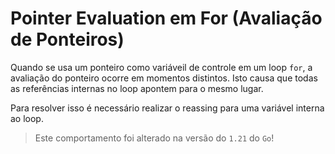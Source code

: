 # Pointer Evaluation em For (Avaliação de Ponteiros)

Quando se usa um ponteiro como variáveil de controle em um loop `for`, a avaliação do ponteiro ocorre em momentos distintos.
Isto causa que todas as referências internas no loop apontem para o mesmo lugar.

Para resolver isso é necessário realizar o reassing para uma variável interna ao loop.

> Este comportamento foi alterado na versão do `1.21` do `Go`!